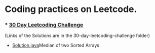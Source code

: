 # Coding practices on Leetcode.

### * [30 Day Leetcoding Challenge](https://leetcode.com/explore/challenge/card/30-day-leetcoding-challenge/)
(Links of the Solutions are in the 30-day-leetcoding-challenge folder)

* [Solution.java](https://github.com/jayesh-srivastava/leetcode/blob/master/Median%20of%20two%20sorted%20arrays/Solution.java)Median of two Sorted Arrays
